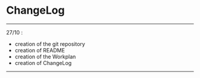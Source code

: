 # ChangeLog

---

27/10 :
- creation of the git repository
- creation of README
- creation of the Workplan
- creation of ChangeLog

---
